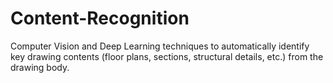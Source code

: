 # Content-Recognition
Computer Vision and Deep Learning techniques to automatically identify key drawing contents (floor plans, sections, structural details, etc.) from the drawing body.
